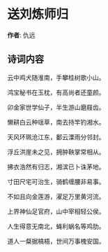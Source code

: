 # 送刘炼师归

**作者**: 仇远

## 诗词内容

云中鸡犬随淮南，手攀桂树歌小山。

鸿宝秘书在玉枕，有高尚者还童颜。

卯金家世学仙子，半生游山磨屐齿。

懒耕白云种瑶草，南去持竿钓湘水。

天风环珮沧江东，鄱云溧雨分邻封。

浮丘洪崖未之见，拥肿鞅掌常相从。

拂衣浩然有归志，湘滨已卜诛茅地。

寸田尺宅可治生，骑鹤缠腰非易事。

不如且向金莲游，濯足万里黄河流。

上界神仙足官府，山中宰相轻公侯。

人生得意无南北，蝇利蜗名等鸡肋。

道人一粲据槁梧，世间万事槐安国。


